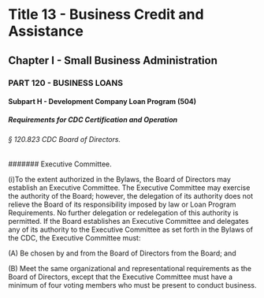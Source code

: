 
# Title 13 - Business Credit and Assistance
## Chapter I - Small Business Administration
### PART 120 - BUSINESS LOANS
#### Subpart H - Development Company Loan Program (504)
##### Requirements for CDC Certification and Operation
###### § 120.823 CDC Board of Directors.
####### Executive Committee.

(i)To the extent authorized in the Bylaws, the Board of Directors may establish an Executive Committee. The Executive Committee may exercise the authority of the Board; however, the delegation of its authority does not relieve the Board of its responsibility imposed by law or Loan Program Requirements. No further delegation or redelegation of this authority is permitted. If the Board establishes an Executive Committee and delegates any of its authority to the Executive Committee as set forth in the Bylaws of the CDC, the Executive Committee must:

(A) Be chosen by and from the Board of Directors from the Board; and

(B) Meet the same organizational and representational requirements as the Board of Directors, except that the Executive Committee must have a minimum of four voting members who must be present to conduct business.
